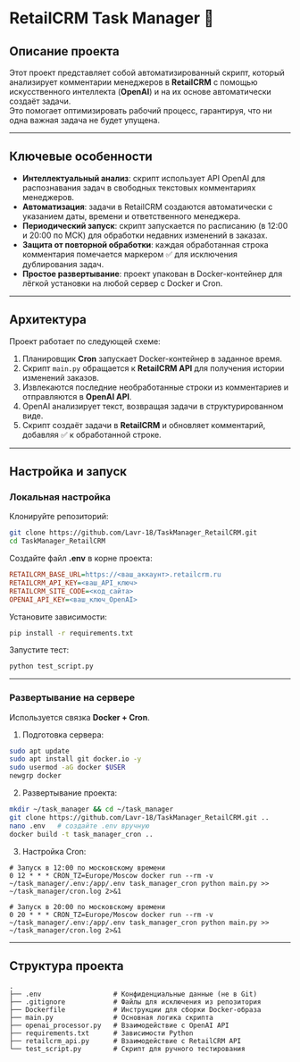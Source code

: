# RetailCRM Task Manager 🤖

## Описание проекта
Этот проект представляет собой автоматизированный скрипт, который анализирует комментарии менеджеров в **RetailCRM** с помощью искусственного интеллекта (**OpenAI**) и на их основе автоматически создаёт задачи.  
Это помогает оптимизировать рабочий процесс, гарантируя, что ни одна важная задача не будет упущена.

---

## Ключевые особенности
- **Интеллектуальный анализ**: скрипт использует API OpenAI для распознавания задач в свободных текстовых комментариях менеджеров.  
- **Автоматизация**: задачи в RetailCRM создаются автоматически с указанием даты, времени и ответственного менеджера.  
- **Периодический запуск**: скрипт запускается по расписанию (в 12:00 и 20:00 по МСК) для обработки недавних изменений в заказах.  
- **Защита от повторной обработки**: каждая обработанная строка комментария помечается маркером ✅ для исключения дублирования задач.  
- **Простое развертывание**: проект упакован в Docker-контейнер для лёгкой установки на любой сервер с Docker и Cron.  

---

## Архитектура
Проект работает по следующей схеме:
1. Планировщик **Cron** запускает Docker-контейнер в заданное время.  
2. Скрипт `main.py` обращается к **RetailCRM API** для получения истории изменений заказов.  
3. Извлекаются последние необработанные строки из комментариев и отправляются в **OpenAI API**.  
4. OpenAI анализирует текст, возвращая задачи в структурированном виде.  
5. Скрипт создаёт задачи в **RetailCRM** и обновляет комментарий, добавляя ✅ к обработанной строке.  

---

## Настройка и запуск

### Локальная настройка
Клонируйте репозиторий:
```bash
git clone https://github.com/Lavr-18/TaskManager_RetailCRM.git
cd TaskManager_RetailCRM
```

Создайте файл **.env** в корне проекта:
```ini
RETAILCRM_BASE_URL=https://<ваш_аккаунт>.retailcrm.ru
RETAILCRM_API_KEY=<ваш_API_ключ>
RETAILCRM_SITE_CODE=<код_сайта>
OPENAI_API_KEY=<ваш_ключ_OpenAI>
```

Установите зависимости:
```bash
pip install -r requirements.txt
```

Запустите тест:
```bash
python test_script.py
```

---

### Развертывание на сервере
Используется связка **Docker + Cron**.

1. Подготовка сервера:
```bash
sudo apt update
sudo apt install git docker.io -y
sudo usermod -aG docker $USER
newgrp docker
```

2. Развертывание проекта:
```bash
mkdir ~/task_manager && cd ~/task_manager
git clone https://github.com/Lavr-18/TaskManager_RetailCRM.git ..
nano .env   # создайте .env вручную
docker build -t task_manager_cron ..
```

3. Настройка Cron:
```cron
# Запуск в 12:00 по московскому времени
0 12 * * * CRON_TZ=Europe/Moscow docker run --rm -v ~/task_manager/.env:/app/.env task_manager_cron python main.py >> ~/task_manager/cron.log 2>&1

# Запуск в 20:00 по московскому времени
0 20 * * * CRON_TZ=Europe/Moscow docker run --rm -v ~/task_manager/.env:/app/.env task_manager_cron python main.py >> ~/task_manager/cron.log 2>&1
```

---

## Структура проекта
```
.
├── .env                  # Конфиденциальные данные (не в Git)
├── .gitignore            # Файлы для исключения из репозитория
├── Dockerfile            # Инструкции для сборки Docker-образа
├── main.py               # Основная логика скрипта
├── openai_processor.py   # Взаимодействие с OpenAI API
├── requirements.txt      # Зависимости Python
├── retailcrm_api.py      # Взаимодействие с RetailCRM API
└── test_script.py        # Скрипт для ручного тестирования
```
